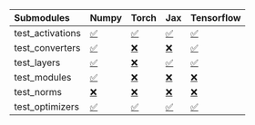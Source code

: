 | Submodules       | Numpy                                                                                                                           | Torch                                                                                                                           | Jax                                                                                                                             | Tensorflow                                                                                                                      |
|:-----------------|:--------------------------------------------------------------------------------------------------------------------------------|:--------------------------------------------------------------------------------------------------------------------------------|:--------------------------------------------------------------------------------------------------------------------------------|:--------------------------------------------------------------------------------------------------------------------------------|
| test_activations | <a href="https://github.com/unifyai/ivy/runs/7845532341?check_suite_focus=true" rel="noopener noreferrer" target="_blank">✅</a> | <a href="https://github.com/unifyai/ivy/runs/7845532946?check_suite_focus=true" rel="noopener noreferrer" target="_blank">✅</a> | <a href="https://github.com/unifyai/ivy/runs/7845533576?check_suite_focus=true" rel="noopener noreferrer" target="_blank">✅</a> | <a href="https://github.com/unifyai/ivy/runs/7845534232?check_suite_focus=true" rel="noopener noreferrer" target="_blank">✅</a> |
| test_converters  | <a href="https://github.com/unifyai/ivy/runs/7845532435?check_suite_focus=true" rel="noopener noreferrer" target="_blank">✅</a> | <a href="https://github.com/unifyai/ivy/runs/7845533055?check_suite_focus=true" rel="noopener noreferrer" target="_blank">❌</a> | <a href="https://github.com/unifyai/ivy/runs/7845533683?check_suite_focus=true" rel="noopener noreferrer" target="_blank">❌</a> | <a href="https://github.com/unifyai/ivy/runs/7845534329?check_suite_focus=true" rel="noopener noreferrer" target="_blank">✅</a> |
| test_layers      | <a href="https://github.com/unifyai/ivy/runs/7845532545?check_suite_focus=true" rel="noopener noreferrer" target="_blank">✅</a> | <a href="https://github.com/unifyai/ivy/runs/7845533146?check_suite_focus=true" rel="noopener noreferrer" target="_blank">❌</a> | <a href="https://github.com/unifyai/ivy/runs/7845533783?check_suite_focus=true" rel="noopener noreferrer" target="_blank">✅</a> | <a href="https://github.com/unifyai/ivy/runs/7845534430?check_suite_focus=true" rel="noopener noreferrer" target="_blank">✅</a> |
| test_modules     | <a href="https://github.com/unifyai/ivy/runs/7845532643?check_suite_focus=true" rel="noopener noreferrer" target="_blank">✅</a> | <a href="https://github.com/unifyai/ivy/runs/7845533231?check_suite_focus=true" rel="noopener noreferrer" target="_blank">❌</a> | <a href="https://github.com/unifyai/ivy/runs/7845533873?check_suite_focus=true" rel="noopener noreferrer" target="_blank">❌</a> | <a href="https://github.com/unifyai/ivy/runs/7845534525?check_suite_focus=true" rel="noopener noreferrer" target="_blank">❌</a> |
| test_norms       | <a href="https://github.com/unifyai/ivy/runs/7845532750?check_suite_focus=true" rel="noopener noreferrer" target="_blank">❌</a> | <a href="https://github.com/unifyai/ivy/runs/7845533350?check_suite_focus=true" rel="noopener noreferrer" target="_blank">❌</a> | <a href="https://github.com/unifyai/ivy/runs/7845534038?check_suite_focus=true" rel="noopener noreferrer" target="_blank">❌</a> | <a href="https://github.com/unifyai/ivy/runs/7845534625?check_suite_focus=true" rel="noopener noreferrer" target="_blank">❌</a> |
| test_optimizers  | <a href="https://github.com/unifyai/ivy/runs/7845532846?check_suite_focus=true" rel="noopener noreferrer" target="_blank">✅</a> | <a href="https://github.com/unifyai/ivy/runs/7845533471?check_suite_focus=true" rel="noopener noreferrer" target="_blank">✅</a> | <a href="https://github.com/unifyai/ivy/runs/7845534130?check_suite_focus=true" rel="noopener noreferrer" target="_blank">✅</a> | <a href="https://github.com/unifyai/ivy/runs/7845534716?check_suite_focus=true" rel="noopener noreferrer" target="_blank">✅</a> |